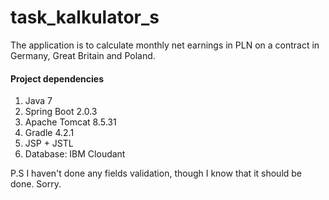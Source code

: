 # task_kalkulator_s
The application is to calculate monthly net earnings in PLN on a contract in Germany, Great Britain and Poland.

#### Project dependencies

1. Java 7
2. Spring Boot 2.0.3
3. Apache Tomcat 8.5.31
4. Gradle 4.2.1
5. JSP + JSTL
6. Database: IBM Cloudant

P.S I haven't done any fields validation, though I know that it should be done. Sorry.
